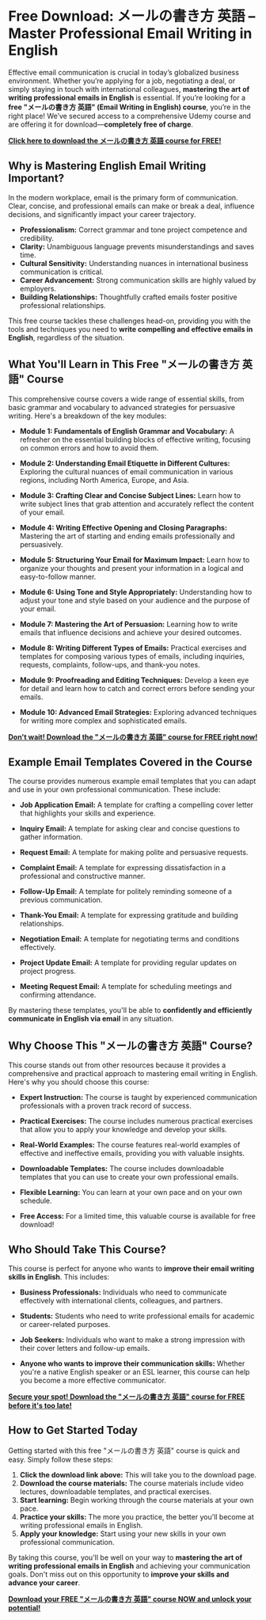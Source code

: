 # Free Download: メールの書き方 英語 – Master Professional Email Writing in English

Effective email communication is crucial in today’s globalized business environment. Whether you’re applying for a job, negotiating a deal, or simply staying in touch with international colleagues, **mastering the art of writing professional emails in English** is essential. If you’re looking for a **free "メールの書き方 英語" (Email Writing in English) course**, you’re in the right place! We’ve secured access to a comprehensive Udemy course and are offering it for download—**completely free of charge**.

[**Click here to download the メールの書き方 英語 course for FREE!**](https://udemywork.com/meru-no-kakikata-eigo)

## Why is Mastering English Email Writing Important?

In the modern workplace, email is the primary form of communication. Clear, concise, and professional emails can make or break a deal, influence decisions, and significantly impact your career trajectory.

*   **Professionalism:** Correct grammar and tone project competence and credibility.
*   **Clarity:** Unambiguous language prevents misunderstandings and saves time.
*   **Cultural Sensitivity:** Understanding nuances in international business communication is critical.
*   **Career Advancement:** Strong communication skills are highly valued by employers.
*   **Building Relationships:** Thoughtfully crafted emails foster positive professional relationships.

This free course tackles these challenges head-on, providing you with the tools and techniques you need to **write compelling and effective emails in English**, regardless of the situation.

## What You'll Learn in This Free "メールの書き方 英語" Course

This comprehensive course covers a wide range of essential skills, from basic grammar and vocabulary to advanced strategies for persuasive writing. Here's a breakdown of the key modules:

*   **Module 1: Fundamentals of English Grammar and Vocabulary:** A refresher on the essential building blocks of effective writing, focusing on common errors and how to avoid them.

*   **Module 2: Understanding Email Etiquette in Different Cultures:** Exploring the cultural nuances of email communication in various regions, including North America, Europe, and Asia.

*   **Module 3: Crafting Clear and Concise Subject Lines:** Learn how to write subject lines that grab attention and accurately reflect the content of your email.

*   **Module 4: Writing Effective Opening and Closing Paragraphs:** Mastering the art of starting and ending emails professionally and persuasively.

*   **Module 5: Structuring Your Email for Maximum Impact:** Learn how to organize your thoughts and present your information in a logical and easy-to-follow manner.

*   **Module 6: Using Tone and Style Appropriately:** Understanding how to adjust your tone and style based on your audience and the purpose of your email.

*   **Module 7: Mastering the Art of Persuasion:** Learning how to write emails that influence decisions and achieve your desired outcomes.

*   **Module 8: Writing Different Types of Emails:** Practical exercises and templates for composing various types of emails, including inquiries, requests, complaints, follow-ups, and thank-you notes.

*   **Module 9: Proofreading and Editing Techniques:** Develop a keen eye for detail and learn how to catch and correct errors before sending your emails.

*   **Module 10: Advanced Email Strategies:** Exploring advanced techniques for writing more complex and sophisticated emails.

[**Don't wait! Download the "メールの書き方 英語" course for FREE right now!**](https://udemywork.com/meru-no-kakikata-eigo)

## Example Email Templates Covered in the Course

The course provides numerous example email templates that you can adapt and use in your own professional communication. These include:

*   **Job Application Email:** A template for crafting a compelling cover letter that highlights your skills and experience.

*   **Inquiry Email:** A template for asking clear and concise questions to gather information.

*   **Request Email:** A template for making polite and persuasive requests.

*   **Complaint Email:** A template for expressing dissatisfaction in a professional and constructive manner.

*   **Follow-Up Email:** A template for politely reminding someone of a previous communication.

*   **Thank-You Email:** A template for expressing gratitude and building relationships.

*   **Negotiation Email:** A template for negotiating terms and conditions effectively.

*   **Project Update Email:** A template for providing regular updates on project progress.

*   **Meeting Request Email:** A template for scheduling meetings and confirming attendance.

By mastering these templates, you'll be able to **confidently and efficiently communicate in English via email** in any situation.

## Why Choose This "メールの書き方 英語" Course?

This course stands out from other resources because it provides a comprehensive and practical approach to mastering email writing in English. Here's why you should choose this course:

*   **Expert Instruction:** The course is taught by experienced communication professionals with a proven track record of success.

*   **Practical Exercises:** The course includes numerous practical exercises that allow you to apply your knowledge and develop your skills.

*   **Real-World Examples:** The course features real-world examples of effective and ineffective emails, providing you with valuable insights.

*   **Downloadable Templates:** The course includes downloadable templates that you can use to create your own professional emails.

*   **Flexible Learning:** You can learn at your own pace and on your own schedule.

*   **Free Access:** For a limited time, this valuable course is available for free download!

## Who Should Take This Course?

This course is perfect for anyone who wants to **improve their email writing skills in English**. This includes:

*   **Business Professionals:** Individuals who need to communicate effectively with international clients, colleagues, and partners.

*   **Students:** Students who need to write professional emails for academic or career-related purposes.

*   **Job Seekers:** Individuals who want to make a strong impression with their cover letters and follow-up emails.

*   **Anyone who wants to improve their communication skills:** Whether you're a native English speaker or an ESL learner, this course can help you become a more effective communicator.

[**Secure your spot! Download the "メールの書き方 英語" course for FREE before it's too late!**](https://udemywork.com/meru-no-kakikata-eigo)

## How to Get Started Today

Getting started with this free "メールの書き方 英語" course is quick and easy. Simply follow these steps:

1.  **Click the download link above:** This will take you to the download page.
2.  **Download the course materials:** The course materials include video lectures, downloadable templates, and practical exercises.
3.  **Start learning:** Begin working through the course materials at your own pace.
4.  **Practice your skills:** The more you practice, the better you'll become at writing professional emails in English.
5.  **Apply your knowledge:** Start using your new skills in your own professional communication.

By taking this course, you'll be well on your way to **mastering the art of writing professional emails in English** and achieving your communication goals. Don't miss out on this opportunity to **improve your skills and advance your career**.

[**Download your FREE "メールの書き方 英語" course NOW and unlock your potential!**](https://udemywork.com/meru-no-kakikata-eigo)
